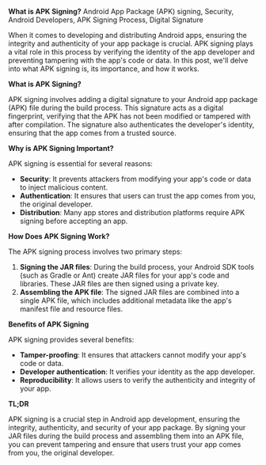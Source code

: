 **What is APK Signing?**
Android App Package (APK) signing, Security, Android Developers, APK Signing Process, Digital Signature

When it comes to developing and distributing Android apps, ensuring the integrity and authenticity of your app package is crucial. APK signing plays a vital role in this process by verifying the identity of the app developer and preventing tampering with the app's code or data. In this post, we'll delve into what APK signing is, its importance, and how it works.

**What is APK Signing?**

APK signing involves adding a digital signature to your Android app package (APK) file during the build process. This signature acts as a digital fingerprint, verifying that the APK has not been modified or tampered with after compilation. The signature also authenticates the developer's identity, ensuring that the app comes from a trusted source.

**Why is APK Signing Important?**

APK signing is essential for several reasons:

* **Security**: It prevents attackers from modifying your app's code or data to inject malicious content.
* **Authentication**: It ensures that users can trust the app comes from you, the original developer.
* **Distribution**: Many app stores and distribution platforms require APK signing before accepting an app.

**How Does APK Signing Work?**

The APK signing process involves two primary steps:

1. **Signing the JAR files**: During the build process, your Android SDK tools (such as Gradle or Ant) create JAR files for your app's code and libraries. These JAR files are then signed using a private key.
2. **Assembling the APK file**: The signed JAR files are combined into a single APK file, which includes additional metadata like the app's manifest file and resource files.

**Benefits of APK Signing**

APK signing provides several benefits:

* **Tamper-proofing**: It ensures that attackers cannot modify your app's code or data.
* **Developer authentication**: It verifies your identity as the app developer.
* **Reproducibility**: It allows users to verify the authenticity and integrity of your app.

**TL;DR**

APK signing is a crucial step in Android app development, ensuring the integrity, authenticity, and security of your app package. By signing your JAR files during the build process and assembling them into an APK file, you can prevent tampering and ensure that users trust your app comes from you, the original developer.